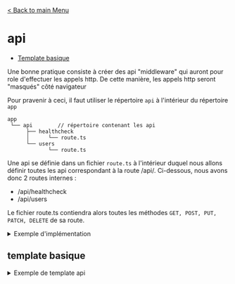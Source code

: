 [< Back to main Menu](https://github.com/gsoulie/react-resources/blob/master/react-presentation.md)    

# api

* [Template basique](#template-basique)     

Une bonne pratique consiste à créer des api "middleware" qui auront pour role d'effectuer les appels http. De cette manière, les appels http seront "masqués" côté navigateur

Pour pravenir à ceci, il faut utiliser le répertoire ````api```` à l'intérieur du répertoire ````app````

````
app
 └── api		// répertoire contenant les api
      ├── healthcheck
      │      └── route.ts
      └── users
             └── route.ts
````
Une api se définie dans un fichier ````route.ts```` à l'intérieur duquel nous allons définir toutes les api correspondant à la route /api/<domain>. Ci-dessous, nous avons donc 2 routes internes :

* /api/healthcheck
* /api/users

Le fichier route.ts contiendra alors toutes les méthodes ````GET, POST, PUT, PATCH, DELETE```` de sa route. 

<details>
  <summary>Exemple d'implémentation</summary>


*/api/session/route.ts*
````typescript
import { routesAPI } from "@/helpers/routesBackendAPI";
import { useHttp } from "@/lib/hooks/useHttp";
import { cookies } from "next/headers";
import { NextRequest, NextResponse } from "next/server";
import decode from 'jwt-decode';
import { CustomKeys } from "@/helpers/keys";

export async function GET(req: NextRequest, res: NextResponse): Promise<Response> {
  let userSession: any;

  // Récupération des cookies
  const cookieStore = cookies();

  // Récupération du token en cours
  const tokenCookie = cookieStore.get(CustomKeys.token);
  const token = tokenCookie ? tokenCookie.value : null;

  if (!token || token === '') {
    return NextResponse.json({ isLogged: false, message: "Aucune session active" });
  }

  // On récupère les informations de l'utilisateur connecté
  userSession = decode(token);

  const user = {
    firstName: userSession.given_name,
    lastName: userSession.family_name,
    email: userSession.email,
  }

  return NextResponse.json({ isLogged: true, user: user });
}

export async function POST(req: NextRequest, res: NextResponse): Promise<Response> {

  let userSession;

  // Récupération des cookies
  const cookieStore = cookies();

  // Récupération du token en cours
  const tokenCookie = cookieStore.get('refresh_token');
  const token = tokenCookie ? tokenCookie.value : '';

  const httpResponse = await useHttp({
    url: process.env.NEXT_PUBLIC_API_URL + routesAPI.auth.session,
    method: "POST",
    body: {
      token,
    },
  });

  if (!httpResponse.err && httpResponse.data) {
    userSession = httpResponse.data;
  } else {
    // On vide la session 
    cookies().set(CustomKeys.token, "");
    cookies().set(CustomKeys.refreshToken, "");

    return NextResponse.json({ isLogged: false, message: "Utilisateur non autorisé" }, { status: 403 });
  }

  const user = {
    firstName: userSession.given_name,
    lastName: userSession.family_name,
    email: userSession.email,
  }

  return NextResponse.json({ isLogged: true, user: user });
}

````

L'appel de cette api se fera ensuite via un hook ou un composant via un fetch pointant vers la route de cette api (/api/users) comme s'il s'agissait d'un routage de page

````typescript
const response = await fetch(
    process.env.NEXT_PUBLIC_BASE_URL + '/api/users',
    { method: "GET" }
  );
  const resultat = await response.json();
````

> Important : un fichier api pouvant contenir plusieurs méthodes http (POST, GET, DELETE...), il est important de spécifier la méthode voulue lors du fetch pour sélectionner la bonne fonction à exécuter
</details>

## template basique

<details>
 <summary>Exemple de template api</summary>

*api/user/route.ts*

````typescript
export async function GET(req: NextRequest, res: NextResponse): Promise<Response> {
  try {
    const response = await fetch('<url>');
    const data = await response.json();

    return new Response(data, { status: 200 })
  } catch (error) {
    return new Response('Erreur du serveur', { status: 500});
  }
}

export async function POST(req: NextRequest, res: NextResponse): Promise<Response> {
  try {
	const requestData = await req.json();
    const response = await fetch('<url>', {
		method: 'POST',
		body: JSON.stringify(requestData),
		headers: { 'Content-Type': 'application/json'}
	});
    const data = await response.json();

    return new Response(data, { status: 201 })
  } catch (error) {
    return new Response('Erreur du serveur', { status: 500});
  }
}
````
</details>
